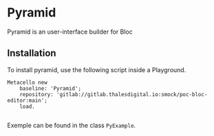 # Pyramid
Pyramid is an user-interface builder for Bloc


## Installation

To install pyramid, use the following script inside a Playground.

```st
Metacello new
	baseline: 'Pyramid';
	repository: 'gitlab://gitlab.thalesdigital.io:smock/poc-bloc-editor:main';
	load.
  
```


Exemple can be found in the class `PyExample`.


